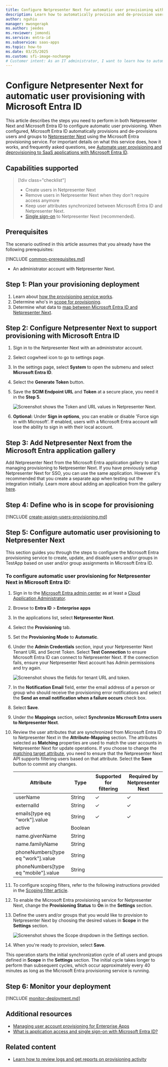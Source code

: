 ```yaml
---
title: Configure Netpresenter Next for automatic user provisioning with Microsoft Entra ID
description: Learn how to automatically provision and de-provision user accounts from Microsoft Entra ID to Netpresenter Next.
author: nguhiu
manager: mwongerapk
ms.author: jeedes
ms.reviewer: jomondi
ms.service: entra-id
ms.subservice: saas-apps
ms.topic: how-to
ms.date: 03/25/2025
ms.custom: sfi-image-nochange
# Customer intent: As an IT administrator, I want to learn how to automatically provision and deprovision user accounts from Microsoft Entra ID to Netpresenter Next so that I can streamline the user management process and ensure that users have the appropriate access to Netpresenter Next.
---
```


# Configure Netpresenter Next for automatic user provisioning with Microsoft Entra ID

This article describes the steps you need to perform in both Netpresenter Next and Microsoft Entra ID to configure automatic user provisioning. When configured, Microsoft Entra ID automatically provisions and de-provisions users and groups to [Netpresenter Next](https://www.Netpresenter.com/) using the Microsoft Entra provisioning service. For important details on what this service does, how it works, and frequently asked questions, see [Automate user provisioning and deprovisioning to SaaS applications with Microsoft Entra ID](~/identity/app-provisioning/user-provisioning.md).

## Capabilities supported

> [!div class="checklist"]
> * Create users in Netpresenter Next
> * Remove users in Netpresenter Next when they don't require access anymore
> * Keep user attributes synchronized between Microsoft Entra ID and Netpresenter Next.
> * [Single sign-on](~/identity/enterprise-apps/add-application-portal-setup-oidc-sso.md) to Netpresenter Next (recommended).

## Prerequisites

The scenario outlined in this article assumes that you already have the following prerequisites:

[!INCLUDE [common-prerequisites.md](~/identity/saas-apps/includes/common-prerequisites.md)]
* An administrator account with Netpresenter Next.

## Step 1: Plan your provisioning deployment

1. Learn about [how the provisioning service works](~/identity/app-provisioning/user-provisioning.md).
1. Determine who's in [scope for provisioning](~/identity/app-provisioning/define-conditional-rules-for-provisioning-user-accounts.md).
1. Determine what data to [map between Microsoft Entra ID and Netpresenter Next](~/identity/app-provisioning/customize-application-attributes.md). 

<a name='step-2-configure-netpresenter-next-to-support-provisioning-with-azure-ad'></a>

## Step 2: Configure Netpresenter Next to support provisioning with Microsoft Entra ID

1. Sign in to the Netpresenter Next with an administrator account.
1. Select cogwheel icon to go to settings page.
1. In the settings page, select **System** to open the submenu and select **Microsoft Entra ID**.
1. Select the **Generate Token** button.
1. Save the **SCIM Endpoint URL** and **Token** at a secure place, you need it in the **Step 5**.

   ![Screenshot shows the Token and URL values in Netpresenter Next.](media/netpresenter/get-token-and-url.png)

1. **Optional:** Under **Sign in options**, you can enable or disable 'Force sign in with Microsoft'. If enabled, users with a Microsoft Entra account will lose the ability to sign in with their local account.

<a name='step-3-add-netpresenter-next-from-the-azure-ad-application-gallery'></a>

## Step 3: Add Netpresenter Next from the Microsoft Entra application gallery

Add Netpresenter Next from the Microsoft Entra application gallery to start managing provisioning to Netpresenter Next. If you have previously setup Netpresenter Next for SSO, you can use the same application. However it's recommended that you create a separate app when testing out the integration initially. Learn more about adding an application from the gallery [here](~/identity/enterprise-apps/add-application-portal.md).

## Step 4: Define who is in scope for provisioning

[!INCLUDE [create-assign-users-provisioning.md](~/identity/saas-apps/includes/create-assign-users-provisioning.md)]

## Step 5: Configure automatic user provisioning to Netpresenter Next 

This section guides you through the steps to configure the Microsoft Entra provisioning service to create, update, and disable users and/or groups in TestApp based on user and/or group assignments in Microsoft Entra ID.

<a name='to-configure-automatic-user-provisioning-for-netpresenter-next-in-azure-ad'></a>

### To configure automatic user provisioning for Netpresenter Next in Microsoft Entra ID:

1. Sign in to the [Microsoft Entra admin center](https://entra.microsoft.com) as at least a [Cloud Application Administrator](~/identity/role-based-access-control/permissions-reference.md#cloud-application-administrator).
1. Browse to **Entra ID** > **Enterprise apps**

1. In the applications list, select **Netpresenter Next**.

1. Select the **Provisioning** tab.

1. Set the **Provisioning Mode** to **Automatic**.

1. Under the **Admin Credentials** section, input your Netpresenter Next Tenant URL and Secret Token. Select **Test Connection** to ensure Microsoft Entra ID can connect to Netpresenter Next. If the connection fails, ensure your Netpresenter Next account has Admin permissions and try again.

   ![Screenshot shows the fields for tenant URL and token.](common/provisioning-testconnection-tenanturltoken.png)

1. In the **Notification Email** field, enter the email address of a person or group who should receive the provisioning error notifications and select the **Send an email notification when a failure occurs** check box.

1. Select **Save**.

1. Under the **Mappings** section, select **Synchronize Microsoft Entra users to Netpresenter Next**.

1. Review the user attributes that are synchronized from Microsoft Entra ID to Netpresenter Next in the **Attribute-Mapping** section. The attributes selected as **Matching** properties are used to match the user accounts in Netpresenter Next for update operations. If you choose to change the [matching target attribute](~/identity/app-provisioning/customize-application-attributes.md), you need to ensure that the Netpresenter Next API supports filtering users based on that attribute. Select the **Save** button to commit any changes.

    |Attribute|Type|Supported for filtering|Required by Netpresenter Next
    |---|---|---|---|
    |userName|String|&check;|&check;
    |externalId|String|&check;|&check;
    |emails[type eq "work"].value|String|&check;|&check;
    |active|Boolean||
    |name.givenName|String||
    |name.familyName|String||
    |phoneNumbers[type eq "work"].value|String||
    |phoneNumbers[type eq "mobile"].value|String||

1. To configure scoping filters, refer to the following instructions provided in the [Scoping filter  article](~/identity/app-provisioning/define-conditional-rules-for-provisioning-user-accounts.md).

1. To enable the Microsoft Entra provisioning service for Netpresenter Next, change the **Provisioning Status** to **On** in the **Settings** section.

1. Define the users and/or groups that you would like to provision to Netpresenter Next by choosing the desired values in **Scope** in the **Settings** section.

   ![Screenshot shows the Scope dropdown in the Settings section.](common/provisioning-scope.png)

1. When you're ready to provision, select **Save**.

This operation starts the initial synchronization cycle of all users and groups defined in **Scope** in the **Settings** section. The initial cycle takes longer to perform than subsequent cycles, which occur approximately every 40 minutes as long as the Microsoft Entra provisioning service is running.

## Step 6: Monitor your deployment

[!INCLUDE [monitor-deployment.md](~/identity/saas-apps/includes/monitor-deployment.md)]

## Additional resources

* [Managing user account provisioning for Enterprise Apps](~/identity/app-provisioning/configure-automatic-user-provisioning-portal.md)
* [What is application access and single sign-on with Microsoft Entra ID?](~/identity/enterprise-apps/what-is-single-sign-on.md)

## Related content

* [Learn how to review logs and get reports on provisioning activity](~/identity/app-provisioning/check-status-user-account-provisioning.md)
